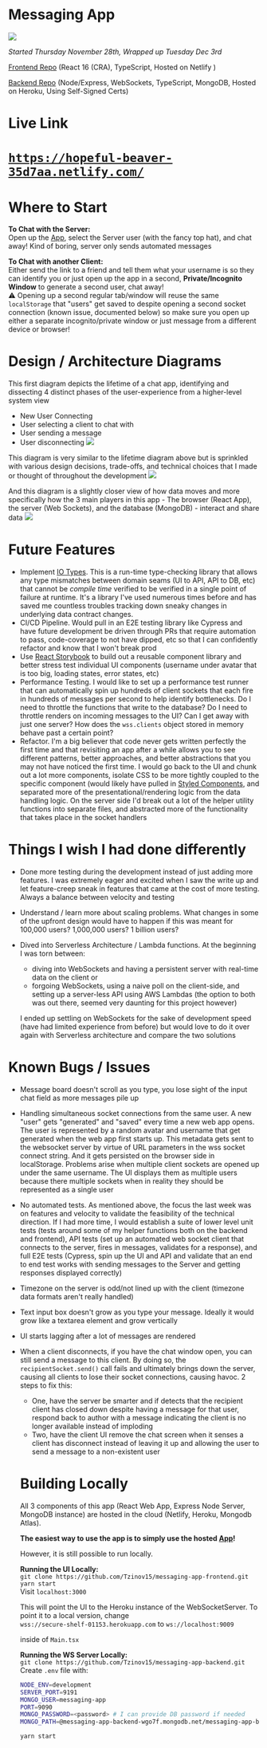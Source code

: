 # Messaging App

![](./app-screenshot.png)

_Started Thursday November 28th, Wrapped up Tuesday Dec 3rd_

[Frontend Repo](https://github.com/Tzinov15/messaging-app-frontend) (React 16 (CRA), TypeScript, Hosted on Netlify )

[Backend Repo](https://github.com/Tzinov15/messaging-app-backend) (Node/Express, WebSockets, TypeScript, MongoDB, Hosted on Heroku, Using Self-Signed Certs)

# Live Link

# [`https://hopeful-beaver-35d7aa.netlify.com/`](https://hopeful-beaver-35d7aa.netlify.com/)

# Where to Start

**To Chat with the Server:**  
Open up the [App](https://hopeful-beaver-35d7aa.netlify.com/`), select the Server user (with the fancy top hat), and chat away! Kind of boring, server only sends automated messages

**To Chat with another Client:**  
Either send the link to a friend and tell them what your username is so they can identify you or just open up the app in a second, **Private/Incognito Window** to generate a second user, chat away!  
⚠️ Opening up a second regular tab/window will reuse the same `localStorage` that "users" get saved to despite opening a second socket connection (known issue, documented below) so make sure you open up either a separate incognito/private window or just message from a different device or browser!

# Design / Architecture Diagrams

This first diagram depicts the lifetime of a chat app, identifying and dissecting 4 distinct phases of the user-experience from a higher-level system view

- New User Connecting
- User selecting a client to chat with
- User sending a message
- User disconnecting
  ![](./lifetime.jpeg)

This diagram is very similar to the lifetime diagram above but is sprinkled with various design decisions, trade-offs, and technical choices that I made or thought of throughout the development
![](./design-decisions-made.jpeg)

And this diagram is a slightly closer view of how data moves and more specifically how the 3 main players in this app - The browser (React App), the server (Web Sockets), and the database (MongoDB) - interact and share data
![](./data-stages.jpeg)

# Future Features

- Implement [IO Types](https://github.com/gcanti/io-ts). This is a run-time type-checking library that allows any type mismatches between domain seams (UI to API, API to DB, etc) that cannot be _compile time_ verified to be verified in a single point of failure at runtime. It's a library I've used numerous times before and has saved me countless troubles tracking down sneaky changes in underlying data contract changes.
- CI/CD Pipeline. Would pull in an E2E testing library like Cypress and have future development be driven through PRs that require automation to pass, code-coverage to not have dipped, etc so that I can confidently refactor and know that I won't break prod
- Use [React Storybook](https://storybook.js.org/) to build out a reusable component library and better stress test individual UI components (username under avatar that is too big, loading states, error states, etc)
- Performance Testing. I would like to set up a performance test runner that can automatically spin up hundreds of client sockets that each fire in hundreds of messages per second to help identify bottlenecks. Do I need to throttle the functions that write to the database? Do I need to throttle renders on incoming messages to the UI? Can I get away with just one server? How does the `wss.clients` object stored in memory behave past a certain point?
- Refactor. I'm a big believer that code never gets written perfectly the first time and that revisiting an app after a while allows you to see different patterns, better approaches, and better abstractions that you may not have noticed the first time. I would go back to the UI and chunk out a lot more components, isolate CSS to be more tightly coupled to the specific component (would likely have pulled in [Styled Components](https://www.styled-components.com/), and separated more of the presentational/rendering logic from the data handling logic. On the server side I'd break out a lot of the helper utility functions into separate files, and abstracted more of the functionality that takes place in the socket handlers

# Things I wish I had done differently

- Done more testing during the development instead of just adding more features. I was extremely eager and excited when I saw the write up and let feature-creep sneak in features that came at the cost of more testing. Always a balance between velocity and testing
- Understand / learn more about scaling problems. What changes in some of the upfront design would have to happen if this was meant for 100,000 users? 1,000,000 users? 1 billion users?
- Dived into Serverless Architecture / Lambda functions. At the beginning I was torn between:

  - diving into WebSockets and having a persistent server with real-time data on the client or
  - forgoing WebSockets, using a naive poll on the client-side, and setting up a server-less API using AWS Lambdas (the option to both was out there, seemed very daunting for this project however)

  I ended up settling on WebSockets for the sake of development speed (have had limited experience from before) but would love to do it over again with Serverless architecture and compare the two solutions

# Known Bugs / Issues

- Message board doesn't scroll as you type, you lose sight of the input chat field as more messages pile up
- Handling simultaneous socket connections from the same user. A new "user" gets "generated" and "saved" every time a new web app opens. The user is represented by a random avatar and username that get generated when the web app first starts up. This metadata gets sent to the websocket server by virtue of URL parameters in the wss socket connect string. And it gets persisted on the browser side in localStorage. Problems arise when multiple client sockets are opened up under the same username. The UI displays them as multiple users because there multiple sockets when in reality they should be represented as a single user
- No automated tests. As mentioned above, the focus the last week was on features and velocity to validate the feasibility of the technical direction. If I had more time, I would establish a suite of lower level unit tests (tests around some of my helper functions both on the backend and frontend), API tests (set up an automated web socket client that connects to the server, fires in messages, validates for a response), and full E2E tests (Cypress, spin up the UI and API and validate that an end to end test works with sending messages to the Server and getting responses displayed correctly)
- Timezone on the server is odd/not lined up with the client (timezone data formats aren't really handled)
- Text input box doesn't grow as you type your message. Ideally it would grow like a textarea element and grow vertically
- UI starts lagging after a lot of messages are rendered
- When a client disconnects, if you have the chat window open, you can still send a message to this client. By doing so, the `recipientSocket.send()` call fails and ultimately brings down the server, causing all clients to lose their socket connections, causing havoc. 2 steps to fix this:

  - One, have the server be smarter and if detects that the recipient client has closed down despite having a message for that user, respond back to author with a message indicating the client is no longer available instead of imploding
  - Two, have the client UI remove the chat screen when it senses a client has disconnect instead of leaving it up and allowing the user to send a message to a non-existent user

  # Building Locally

  All 3 components of this app (React Web App, Express Node Server, MongoDB instance) are hosted in the cloud (Netlify, Heroku, Mongodb Atlas).

  **The easiest way to use the app is to simply use the hosted [App](https://hopeful-beaver-35d7aa.netlify.com/)!**

  However, it is still possible to run locally.

  **Running the UI Locally:**  
  `git clone https://github.com/Tzinov15/messaging-app-frontend.git`  
  `yarn start`  
  Visit `localhost:3000`

  This will point the UI to the Heroku instance of the WebSocketServer. To point it to a local version, change  
  `wss://secure-shelf-01153.herokuapp.com` to `ws://localhost:9009`

  inside of `Main.tsx`

  **Running the WS Server Locally:**  
  `git clone https://github.com/Tzinov15/messaging-app-backend.git`  
  Create `.env` file with:

  ```bash
  NODE_ENV=development
  SERVER_PORT=9191
  MONGO_USER=messaging-app
  PORT=9090
  MONGO_PASSWORD=<password> # I can provide DB password if needed
  MONGO_PATH=@messaging-app-backend-wgo7f.mongodb.net/messaging-app-backend?retryWrites=true&w=majority&authSource=admin
  ```

  `yarn start`
